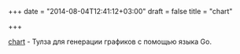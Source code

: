 +++
date = "2014-08-04T12:41:12+03:00"
draft = false
title = "chart"

+++

<p><a href="https://github.com/vdobler/chart">chart</a>&nbsp;- Тулза для генерации графиков с помощью языка Go.</p>

